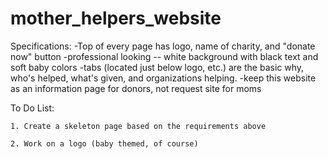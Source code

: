 # mother_helpers_website

Specifications:
	-Top of every page has logo, name of charity, and "donate now" button
	-professional looking -- white background with black text and soft baby colors
	-tabs (located just below logo, etc.) are the basic why, who's helped, what's given, and organizations helping.
	-keep this website as an information page for donors, not request site for moms
	

To Do List:

	1. Create a skeleton page based on the requirements above

	2. Work on a logo (baby themed, of course)